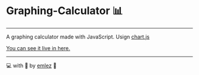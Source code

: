 # Graphing-Calculator 📊

---

A graphing calculator made with JavaScript.
Usign [chart.js](https://www.chartjs.org/)

[You can see it live in here.](https://emlez.github.io/Graphing-in-JS/)

---

💻 with 💜 by [emlez](https://github.com/emlez) 🔰
